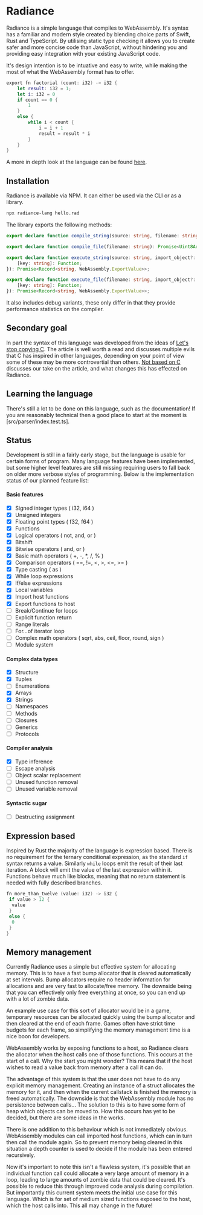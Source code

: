 # Radiance
Radiance is a simple language that compiles to WebAssembly. It's syntax has a familiar and modern style created by blending choice parts of Swift, Rust and TypeScript. By utilising static type checking it allows you to create safer and more concise code than JavaScript, without hindering you and providing easy integration with your existing JavaScript code.

It's design intention is to be intuative and easy to write, while making the most of what the WebAssembly format has to offer.

```swift
export fn factorial (count: i32) -> i32 {
	let result: i32 = 1;
	let i: i32 = 0
	if count == 0 {
		1
	}
	else {
		while i < count {
			i = i + 1
			result = result * i
		}
	}
}
```

A more in depth look at the language can be found [here](Language%20Features.md).

## Installation

Radiance is available via NPM. It can either be used via the CLI or as a library.

```bash
npx radiance-lang hello.rad
```
The library exports the following methods:
```typescript
export declare function compile_string(source: string, filename: string): Uint8Array;

export declare function compile_file(filename: string): Promise<Uint8Array>;

export declare function execute_string(source: string, import_object?: {
    [key: string]: Function;
}): Promise<Record<string, WebAssembly.ExportValue>>;

export declare function execute_file(filename: string, import_object?: {
    [key: string]: Function;
}): Promise<Record<string, WebAssembly.ExportValue>>;
```
It also includes debug variants, these only differ in that they provide performance statistics on the compiler.

## Secondary goal
In part the syntax of this language was developed from the ideas of [Let's stop copying C](https://eev.ee/blog/2016/12/01/lets-stop-copying-c/). The article is well worth a read and discusses multiple evils that C has inspired in other languages, depending on your point of view some of these may be more controvertial than others. [Not based on C](not_based_on_c.md) discusses our take on the article, and what changes this has effected on Radiance.

## Learning the language
There's still a lot to be done on this language, such as the documentation! If you are reasonably technical then a good place to start at the moment is [src/parser/index.test.ts].

## Status
Development is still in a fairly early stage, but the language is usable for certain forms of program. Many language features have been implemented, but some higher level features are still missing requiring users to fall back on older more verbose styles of programming. Below is the implementation status of our planned feature list:

#### Basic features
- [x] Signed integer types ( i32, i64 )
- [x] Unsigned integers
- [x] Floating point types ( f32, f64 )
- [x] Functions
- [x] Logical operators ( not, and, or )
- [x] Bitshift
- [x] Bitwise operators ( and, or )
- [x] Basic math operators ( +, -, *, /, % )
- [x] Comparison operators ( ==, !=, <, >, <=, >= )
- [x] Type casting ( as )
- [x] While loop expressions
- [x] If/else expressions
- [x] Local variables
- [x] Import host functions
- [x] Export functions to host
- [ ] Break/Continue for loops
- [ ] Explicit function return
- [ ] Range literals
- [ ] For...of iterator loop
- [ ] Complex math operators ( sqrt, abs, ceil, floor, round, sign )
- [ ] Module system

#### Complex data types
- [x] Structure
- [x] Tuples
- [ ] Enumerations
- [x] Arrays
- [x] Strings
- [ ] Namespaces
- [ ] Methods
- [ ] Closures
- [ ] Generics
- [ ] Protocols

#### Compiler analysis
- [x] Type inference
- [ ] Escape analysis
- [ ] Object scalar replacement
- [ ] Unused function removal
- [ ] Unused variable removal

#### Syntactic sugar
- [ ] Destructing assignment

## Expression based
Inspired by Rust the majority of the language is expression based. There is no requirement for the ternary conditional expression, as the standard `if` syntax returns a value. Similarly `while` loops emit the result of their last iteration. A block will emit the value of the last expression within it. Functions behave much like blocks, meaning that no return statement is needed with fully described branches.

```swift
fn more_than_twelve (value: i32) -> i32 {
 if value > 12 {
  value
 }
 else {
  0
 }
}
```

## Memory management
Currently Radiance uses a simple but effective system for allocating memory. This is to have a fast bump allocator that is cleared automatically at set intervals. Bump allocators require no header information for allocations and are very fast to allocate/free memory. The downside being that you can effectively only free everything at once, so you can end up with a lot of zombie data.

An example use case for this sort of allocator would be in a game, temporary resources can be allocated quickly using the bump allocator and then cleared at the end of each frame. Games often have strict time budgets for each frame, so simplifying the memory management time is a nice boon for developers.

WebAssembly works by exposing functions to a host, so Radiance clears the allocator when the host calls one of those functions. This occurs at the start of a call. Why the start you might wonder? This means that if the host wishes to read a value back from memory after a call it can do.

The advantage of this system is that the user does not have to do any explicit memory management. Creating an instance of a struct allocates the memory for it, and then when the current callstack is finished the memory is freed automatically. The downside is that the WebAssembly module has no persistence between calls... The solution to this is to have some form of heap which objects can be moved to. How this occurs has yet to be decided, but there are some ideas in the works.

There is one addition to this behaviour which is not immediately obvious. WebAssembly modules can call imported host functions, which can in turn then call the module again. So to prevent memory being cleared in this situation a depth counter is used to decide if the module has been entered recursively.

Now it's important to note this isn't a flawless system, it's possible that an individual function call could allocate a very large amount of memory in a loop, leading to large amounts of zombie data that could be cleared. It's possible to reduce this through improved code analysis during compilation. But importantly this current system meets the initial use case for this language. Which is for set of medium sized functions exposed to the host, which the host calls into. This all may change in the future!

